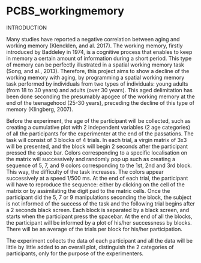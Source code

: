 # PCBS_workingmemory 
INTRODUCTION

Many studies have reported a negative correlation between aging and working memory (Klencklen, and al. 2017). The working memory, firstly introduced by Baddeley in 1974, is a cognitive process that enables to keep in memory a certain amount of information during a short period. This type of memory can be perfectly illustrated in a spatial working memory task (Song, and al., 2013). 
Therefore, this project aims to show a decline of the working memory with aging, by programming a spatial working memory task performed by individuals from two types of individuals: young adults (from 18 to 30 years) and adults (over 30 years). This aged delimitation has been done seconding the presumably apogee of the working memory at the end of the teenagehood (25-30 years), preceding the decline of this type of memory (Klingberg, 2007). 

Before the experiment, the age of the participant will be collected, such as creating a cumulative plot with 2 independent variables (2 age categories) of all the participants for the experimenter at the end of the passations. 
The task will consist of 3 blocks of 4 trials. In each trial, a virgin matrix of 3x3 will be presented, and the block will begin 2 seconds after the participant pressed the space bar. Colors corresponding to a specific localisation on the matrix will successively and randomly pop up such as creating a sequence of 5, 7, and 9 colors corresponding to the 1st, 2nd and 3rd block. This way, the difficulty of the task increases. 
The colors appear successively at a speed 1/500 ms. 
At the end of each trial, the participant will have to reproduce the sequence: either by clicking on the cell of the matrix or by assimilating the digit pad to the matric cells.
<Insert matrix with digit pad>
Once the participant did the 5, 7 or 9 manipulations seconding the block, the subject is not informed of the success of the task and the following trial begins after a 2 seconds black screen.
Each block is separated by a black screen, and starts when the participant press the spacebar. 
 At the end of all the blocks, the participant will be informed by a plot of his/her successness by blocks. There will be an average of the trials per block for his/her participation.
 
  The experiment collects the data of each participant and all the data will be little by little added to an overall plot, distinguish the 2 categories of participants, only for the purpose of the experimenters. 

